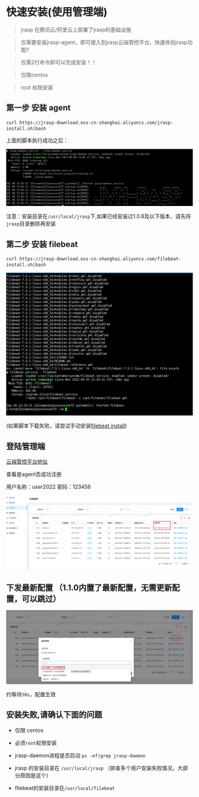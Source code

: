 # 快速安装(使用管理端)

> jrasp 在腾讯云/阿里云上部署了jrasp的基础设施

> 仅需要安装jrasp-agent，即可接入到jrasp云端管控平台，快速体验jrasp功能!!

> 仅需2行命令即可以完成安装！！

> 仅限centos

> root 权限安装

## 第一步 安装 agent

```
curl https://jrasp-download.oss-cn-shanghai.aliyuncs.com/jrasp-install.sh|bash
```

上面的脚本执行成功之后：

![img.png](../../.vuepress/public/images/guide/install/jrasp-daemon-install-success.png)

注意：安装目录在`/usr/local/jrasp`下,如果已经安装过1.0.8及以下版本，请先将`jrasp`目录删除再安装

## 第二步 安装 filebeat

```
curl https://jrasp-download.oss-cn-shanghai.aliyuncs.com/filebeat-install.sh|bash
```

![img.png](../../.vuepress/public/images/guide/install/filebeat-install-success.png)

(如果脚本下载失败，请尝试手动安装[filebeat install](./v1.1.0/filebeat.md))

## 登陆管理端

[云端管控平台地址](http://132.232.32.246/host/index)

查看是agent否成功注册

用户名称：user2022 密码：123456

![img.png](../../.vuepress/public/images/guide/install/admin.png)

## 下发最新配置 （1.1.0内置了最新配置，无需更新配置，可以跳过）

![img.png](../../.vuepress/public/images/guide/install/update-config.png)

约等待`30s`，配置生效

## 安装失败,请确认下面的问题

+ 仅限 centos

+ 必须`root`权限安装

+ jrasp-daemon进程是否启动  `ps -ef|grep jrasp-daemon`

+ jrasp 的安装目录在 `/usr/local/jrasp`  （排查多个用户安装失败情况，大部分原因是这个）

+ filebeat的安装目录在`/usr/local/filebeat` 



